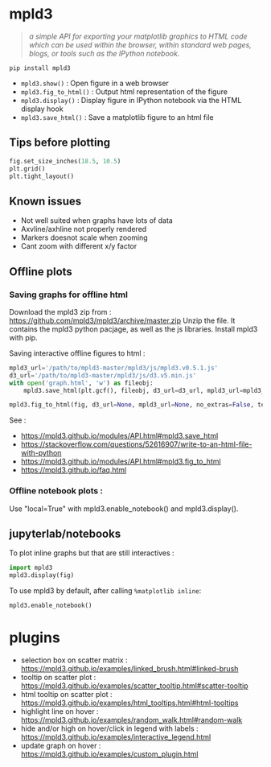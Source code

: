 # mpld3

> *a simple API for exporting your matplotlib graphics to HTML code which can be used within the browser, within standard web pages, blogs, or tools such as the IPython notebook.*

`pip install mpld3`


 - `mpld3.show()` : Open figure in a web browser
 - `mpld3.fig_to_html()` : Output html representation of the figure
 - `mpld3.display()` : Display figure in IPython notebook via the HTML display hook
 - `mpld3.save_html()` : Save a matplotlib figure to an html file

## Tips before plotting

```python
fig.set_size_inches(18.5, 10.5)
plt.grid()
plt.tight_layout()
```

## Known issues 

 - Not well suited when graphs have lots of data
 - Axvline/axhline not properly rendered
 - Markers doesnot scale when zooming
 - Cant zoom with different x/y factor

## Offline plots

### Saving graphs for offline html

Download the mpld3 zip from : https://github.com/mpld3/mpld3/archive/master.zip
Unzip the file.
It contains the mpld3 python pacjage, as well as the js libraries.
Install mpld3 with pip.

Saving interactive offline figures to html :
```python
mpld3_url='/path/to/mpld3-master/mpld3/js/mpld3.v0.5.1.js'
d3_url='/path/to/mpld3-master/mpld3/js/d3.v5.min.js'
with open('graph.html', 'w') as fileobj:
    mpld3.save_html(plt.gcf(), fileobj, d3_url=d3_url, mpld3_url=mpld3_url)
```


```python
mpld3.fig_to_html(fig, d3_url=None, mpld3_url=None, no_extras=False, template_type='general', figid=None, use_http=False, **kwargs)[source]
```

See : 

 - https://mpld3.github.io/modules/API.html#mpld3.save_html
 - https://stackoverflow.com/questions/52616907/write-to-an-html-file-with-python
 - https://mpld3.github.io/modules/API.html#mpld3.fig_to_html
 - https://mpld3.github.io/faq.html


### Offline notebook plots : 
Use "local=True" with mpld3.enable_notebook() and mpld3.display().



## jupyterlab/notebooks

To plot inline graphs but that are still interactives : 
```python
import mpld3
mpld3.display(fig)
```
To use mpld3 by default, after calling `%matplotlib inline`:
```python
mpld3.enable_notebook()
```


# plugins

 - selection box on scatter matrix : https://mpld3.github.io/examples/linked_brush.html#linked-brush 
 - tooltip on scatter plot : https://mpld3.github.io/examples/scatter_tooltip.html#scatter-tooltip
 - html tooltip on scatter plot : https://mpld3.github.io/examples/html_tooltips.html#html-tooltips
 - highlight line on hover : https://mpld3.github.io/examples/random_walk.html#random-walk
 - hide and/or high on hover/click in legend with labels : https://mpld3.github.io/examples/interactive_legend.html
 - update graph on hover : https://mpld3.github.io/examples/custom_plugin.html